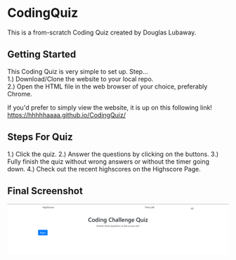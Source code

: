 # CodingQuiz
This is a from-scratch Coding Quiz created by Douglas Lubaway.

## Getting Started
This Coding Quiz is very simple to set up.
Step...  
1.) Download/Clone the website to your local repo.  
2.) Open the HTML file in the web browser of your choice, preferably Chrome.  

If you'd prefer to simply view the website, it is up on this following link!  
https://hhhhhaaaa.github.io/CodingQuiz/

## Steps For Quiz
1.) Click the quiz.
2.) Answer the questions by clicking on the buttons.
3.) Fully finish the quiz without wrong answers or without the timer going down.
4.) Check out the recent highscores on the Highscore Page.

## Final Screenshot
![CodingQuiz](/public/CodingQuiz.png "CodingQuiz")